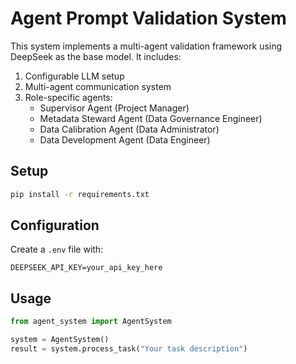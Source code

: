 # Agent Prompt Validation System

This system implements a multi-agent validation framework using DeepSeek as the base model. It includes:

1. Configurable LLM setup
2. Multi-agent communication system
3. Role-specific agents:
   - Supervisor Agent (Project Manager)
   - Metadata Steward Agent (Data Governance Engineer)
   - Data Calibration Agent (Data Administrator)
   - Data Development Agent (Data Engineer)

## Setup

```bash
pip install -r requirements.txt
```

## Configuration

Create a `.env` file with:

```
DEEPSEEK_API_KEY=your_api_key_here
```

## Usage

```python
from agent_system import AgentSystem

system = AgentSystem()
result = system.process_task("Your task description")
```
